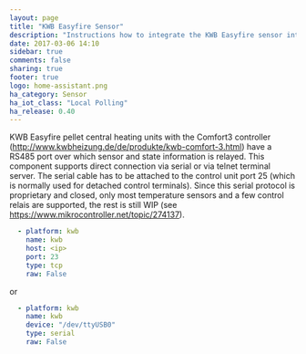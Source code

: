 ```yaml
---
layout: page
title: "KWB Easyfire Sensor"
description: "Instructions how to integrate the KWB Easyfire sensor into Home Assistant."
date: 2017-03-06 14:10
sidebar: true
comments: false
sharing: true
footer: true
logo: home-assistant.png
ha_category: Sensor
ha_iot_class: "Local Polling"
ha_release: 0.40
---
```



KWB Easyfire pellet central heating units with the Comfort3 controller (http://www.kwbheizung.de/de/produkte/kwb-comfort-3.html) have a RS485 port over which sensor and state information is relayed.
This component supports direct connection via serial or via telnet terminal server. The serial cable has to be attached to the control unit port 25 (which is normally used for detached control terminals).
Since this serial protocol is proprietary and closed, only most temperature sensors and a few control relais are supported, the rest is still WIP (see https://www.mikrocontroller.net/topic/274137).

```yaml
  - platform: kwb
    name: kwb
    host: <ip>
    port: 23
    type: tcp
    raw: False
```
or
```yaml
  - platform: kwb
    name: kwb
    device: "/dev/ttyUSB0"
    type: serial
    raw: False
```
